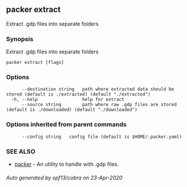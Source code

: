 ## packer extract

Extract .gdp files into separate folders

### Synopsis

Extract .gdp files into separate folders

```
packer extract [flags]
```

### Options

```
      --destination string   path where extracted data should be stored (default is ./extracted) (default "./extracted")
  -h, --help                 help for extract
      --source string        path where raw .gdp files are stored (default is ./downloaded) (default "./downloaded")
```

### Options inherited from parent commands

```
      --config string   config file (default is $HOME/.packer.yaml)
```

### SEE ALSO

* [packer](packer.md)	 - An utility to handle with .gdp files.

###### Auto generated by spf13/cobra on 23-Apr-2020
